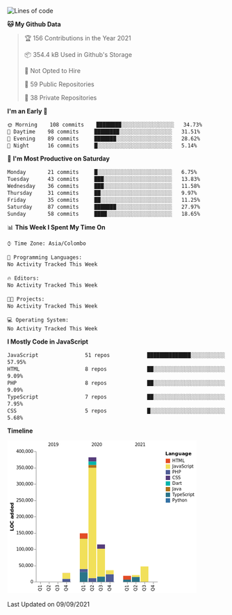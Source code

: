 
<!--START_SECTION:waka-->
![Lines of code](https://img.shields.io/badge/From%20Hello%20World%20I%27ve%20Written-800339%20lines%20of%20code-blue)

**🐱 My Github Data** 

> 🏆 156 Contributions in the Year 2021
 > 
> 📦 354.4 kB Used in Github's Storage 
 > 
> 🚫 Not Opted to Hire
 > 
> 📜 59 Public Repositories 
 > 
> 🔑 38 Private Repositories  
 > 
**I'm an Early 🐤** 

```text
🌞 Morning    108 commits    ████████░░░░░░░░░░░░░░░░░   34.73% 
🌆 Daytime    98 commits     ████████░░░░░░░░░░░░░░░░░   31.51% 
🌃 Evening    89 commits     ███████░░░░░░░░░░░░░░░░░░   28.62% 
🌙 Night      16 commits     █░░░░░░░░░░░░░░░░░░░░░░░░   5.14%

```
📅 **I'm Most Productive on Saturday** 

```text
Monday       21 commits     █░░░░░░░░░░░░░░░░░░░░░░░░   6.75% 
Tuesday      43 commits     ███░░░░░░░░░░░░░░░░░░░░░░   13.83% 
Wednesday    36 commits     ███░░░░░░░░░░░░░░░░░░░░░░   11.58% 
Thursday     31 commits     ██░░░░░░░░░░░░░░░░░░░░░░░   9.97% 
Friday       35 commits     ██░░░░░░░░░░░░░░░░░░░░░░░   11.25% 
Saturday     87 commits     ███████░░░░░░░░░░░░░░░░░░   27.97% 
Sunday       58 commits     ████░░░░░░░░░░░░░░░░░░░░░   18.65%

```


📊 **This Week I Spent My Time On** 

```text
⌚︎ Time Zone: Asia/Colombo

💬 Programming Languages: 
No Activity Tracked This Week

🔥 Editors: 
No Activity Tracked This Week

🐱‍💻 Projects: 
No Activity Tracked This Week

💻 Operating System: 
No Activity Tracked This Week

```

**I Mostly Code in JavaScript** 

```text
JavaScript               51 repos            ██████████████░░░░░░░░░░░   57.95% 
HTML                     8 repos             ██░░░░░░░░░░░░░░░░░░░░░░░   9.09% 
PHP                      8 repos             ██░░░░░░░░░░░░░░░░░░░░░░░   9.09% 
TypeScript               7 repos             ██░░░░░░░░░░░░░░░░░░░░░░░   7.95% 
CSS                      5 repos             █░░░░░░░░░░░░░░░░░░░░░░░░   5.68%

```


**Timeline**

![Chart not found](https://raw.githubusercontent.com/ccweerasinghe1994/ccweerasinghe1994/master/charts/bar_graph.png) 


 Last Updated on 09/09/2021
<!--END_SECTION:waka-->
